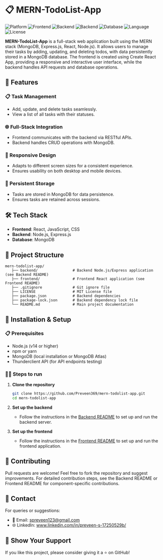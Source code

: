 # 📋 MERN-TodoList-App

![Platform](https://img.shields.io/badge/Platform-Web-blue.svg)
![Frontend](https://img.shields.io/badge/Frontend-React-orange.svg)
![Backend](https://img.shields.io/badge/Backend-Node.js-red.svg)
![Backend](https://img.shields.io/badge/Backend-Express.js-aqua.svg)
![Database](https://img.shields.io/badge/Database-MongoDB-emerald.svg)
![Language](https://img.shields.io/badge/Language-JavaScript-yellow.svg)
![License](https://img.shields.io/badge/License-MIT-lightgrey.svg)

**MERN-TodoList-App** is a full-stack web application built using the MERN stack (MongoDB, Express.js, React, Node.js). It allows users to manage their tasks by adding, updating, and deleting todos, with data persistently stored in a MongoDB database. The frontend is created using Create React App, providing a responsive and interactive user interface, while the backend handles API requests and database operations.

## 🚀 Features

### 📋 Task Management

- Add, update, and delete tasks seamlessly.
- View a list of all tasks with their statuses.

### 🌐 Full-Stack Integration

- Frontend communicates with the backend via RESTful APIs.
- Backend handles CRUD operations with MongoDB.

### 📱 Responsive Design

- Adapts to different screen sizes for a consistent experience.
- Ensures usability on both desktop and mobile devices.

### 💾 Persistent Storage

- Tasks are stored in MongoDB for data persistence.
- Ensures tasks are retained across sessions.

## 🛠️ Tech Stack

- **Frontend**: React, JavaScript, CSS
- **Backend**: Node.js, Express.js
- **Database**: MongoDB

## 📂 Project Structure

```
mern-todolist-app/
   ├── backend/                # Backend Node.js/Express application (see Backend README)
   ├── frontend/               # Frontend React application (see Frontend README)
   ├── .gitignore              # Git ignore file
   ├── LICENSE                 # MIT License file
   ├── package.json            # Backend dependencies
   ├── package-lock.json       # Backend dependency lock file
   └── README.md               # Main project documentation
```

## 🧪 Installation & Setup

### 📋 Prerequisites

- Node.js (v14 or higher)
- npm or yarn
- MongoDB (local installation or MongoDB Atlas)
- Thunderclient API (for API endpoints testing)

### 🧑‍💻 Steps to run

1. **Clone the repository**

   ```bash
   git clone https://github.com/Preveen369/mern-todolist-app.git
   cd mern-todolist-app
   ```

2. **Set up the backend**

   - Follow the instructions in the [Backend README](./backend/README.md) to set up and run the backend server.

3. **Set up the frontend**

   - Follow the instructions in the [Frontend README](./frontend/README.md)  to set up and run the frontend application.

## 🤝 Contributing

Pull requests are welcome! Feel free to fork the repository and suggest improvements. For detailed contribution steps, see the Backend README or Frontend README for component-specific contributions.

## 📧 Contact

For queries or suggestions:

- 📩 Email: spreveen123@gmail.com
- 🌐 LinkedIn: www.linkedin.com/in/preveen-s-17250529b/

## 🌟 Show Your Support

If you like this project, please consider giving it a ⭐ on GitHub!
